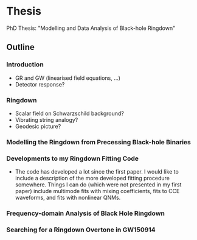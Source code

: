 # Thesis
PhD Thesis: "Modelling and Data Analysis of Black-hole Ringdown"

## Outline

### Introduction
- GR and GW (linearised field equations, ...)
- Detector response?
  
### Ringdown
- Scalar field on Schwarzschild background?
- Vibrating string analogy?
- Geodesic picture?
  
### Modelling the Ringdown from Precessing Black-hole Binaries

### Developments to my Ringdown Fitting Code
- The code has developed a lot since the first paper. I would like to include a description of the more developed fitting procedure somewhere. Things I can do (which were not presented in my first paper) include multimode fits with mixing coefficients, fits to CCE waveforms, and fits with nonlinear QNMs.
  
### Frequency-domain Analysis of Black Hole Ringdown

### Searching for a Ringdown Overtone in GW150914
